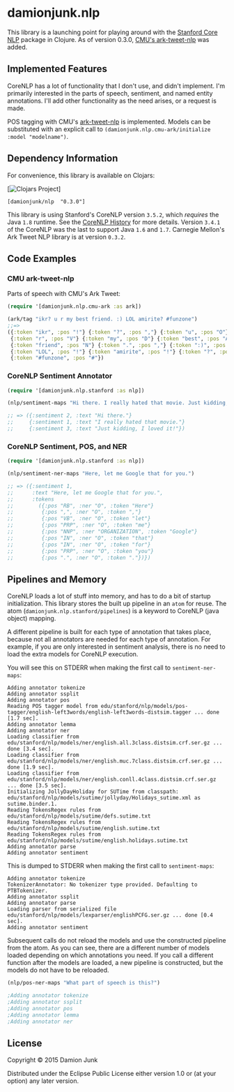 # damionjunk.nlp

This library is a launching point for playing around with the [Stanford Core NLP](http://nlp.stanford.edu/software/corenlp.shtml) package in Clojure.
As of version 0.3.0, [CMU's ark-tweet-nlp](http://www.ark.cs.cmu.edu/TweetNLP/) was added.

## Implemented Features

CoreNLP has a lot of functionality that I don't use, and didn't implement.
I'm primarily interested in the parts of speech, sentiment, and named entity annotations.
I'll add other functionality as the need arises, or a request is made.

POS tagging with CMU's [ark-tweet-nlp](https://github.com/brendano/ark-tweet-nlp/) is implemented.
Models can be substituted with an explicit call to `(damionjunk.nlp.cmu-ark/initialize :model "modelname")`.

## Dependency Information

For convenience, this library is available on Clojars:

[![Clojars Project](http://clojars.org/damionjunk/nlp/latest-version.svg)]

```
[damionjunk/nlp  "0.3.0"]
```

This library is using Stanford's CoreNLP version `3.5.2`, which *requires* the Java `1.8` runtime.
See the [CoreNLP History](http://nlp.stanford.edu/software/corenlp.shtml#history) for more details.
Version `3.4.1` of the CoreNLP was the last to support Java `1.6` and `1.7`.
Carnegie Mellon's Ark Tweet NLP library is at version `0.3.2`.

## Code Examples

### CMU ark-tweet-nlp

Parts of speech with CMU's Ark Tweet:

```clojure
(require '[damionjunk.nlp.cmu-ark :as ark])

(ark/tag "ikr? u r my best friend. :) LOL amirite? #funzone")
;;=>
({:token "ikr", :pos "!"} {:token "?", :pos ","} {:token "u", :pos "O"}
 {:token "r", :pos "V"} {:token "my", :pos "D"} {:token "best", :pos "A"}
 {:token "friend", :pos "N"} {:token ".", :pos ","} {:token ":)", :pos "E"}
 {:token "LOL", :pos "!"} {:token "amirite", :pos "!"} {:token "?", :pos ","}
 {:token "#funzone", :pos "#"})
```

### CoreNLP Sentiment Annotator

```clojure
(require '[damionjunk.nlp.stanford :as nlp])

(nlp/sentiment-maps "Hi there. I really hated that movie. Just kidding, I loved it!")

;; => ({:sentiment 2, :text "Hi there."}
;;     {:sentiment 1, :text "I really hated that movie."}
;;     {:sentiment 3, :text "Just kidding, I loved it!"})

```

### CoreNLP Sentiment, POS, and NER

```clojure
(require '[damionjunk.nlp.stanford :as nlp])

(nlp/sentiment-ner-maps "Here, let me Google that for you.")

;; => ({:sentiment 1,
;;      :text "Here, let me Google that for you.",
;;      :tokens
;;        ({:pos "RB", :ner "O", :token "Here"}
;;         {:pos ",", :ner "O", :token ","}
;;         {:pos "VB", :ner "O", :token "let"}
;;         {:pos "PRP", :ner "O", :token "me"}
;;         {:pos "NNP", :ner "ORGANIZATION", :token "Google"}
;;         {:pos "IN", :ner "O", :token "that"}
;;         {:pos "IN", :ner "O", :token "for"}
;;         {:pos "PRP", :ner "O", :token "you"}
;;         {:pos ".", :ner "O", :token "."})})
```

## Pipelines and Memory

CoreNLP loads a lot of stuff into memory, and has to do a bit of startup initialization.
This library stores the built up pipeline in an `atom` for reuse.
The atom (`damionjunk.nlp.stanford/pipelines`) is a keyword to CoreNLP (java object) mapping.

A different pipeline is built for each type of annotation that takes place, because
not all annotators are needed for each type of annotation.
For example, if you are only interested in sentiment analysis, there is no need to load the extra models for CoreNLP execution.

You will see this on STDERR when making the first call to `sentiment-ner-maps`:

```
Adding annotator tokenize
Adding annotator ssplit
Adding annotator pos
Reading POS tagger model from edu/stanford/nlp/models/pos-tagger/english-left3words/english-left3words-distsim.tagger ... done [1.7 sec].
Adding annotator lemma
Adding annotator ner
Loading classifier from edu/stanford/nlp/models/ner/english.all.3class.distsim.crf.ser.gz ... done [3.4 sec].
Loading classifier from edu/stanford/nlp/models/ner/english.muc.7class.distsim.crf.ser.gz ... done [1.9 sec].
Loading classifier from edu/stanford/nlp/models/ner/english.conll.4class.distsim.crf.ser.gz ... done [3.5 sec].
Initializing JollyDayHoliday for SUTime from classpath: edu/stanford/nlp/models/sutime/jollyday/Holidays_sutime.xml as sutime.binder.1.
Reading TokensRegex rules from edu/stanford/nlp/models/sutime/defs.sutime.txt
Reading TokensRegex rules from edu/stanford/nlp/models/sutime/english.sutime.txt
Reading TokensRegex rules from edu/stanford/nlp/models/sutime/english.holidays.sutime.txt
Adding annotator parse
Adding annotator sentiment
```

This is dumped to STDERR when making the first call to `sentiment-maps`:

```
Adding annotator tokenize
TokenizerAnnotator: No tokenizer type provided. Defaulting to PTBTokenizer.
Adding annotator ssplit
Adding annotator parse
Loading parser from serialized file edu/stanford/nlp/models/lexparser/englishPCFG.ser.gz ... done [0.4 sec].
Adding annotator sentiment
```

Subsequent calls do not reload the models and use the constructed pipeline from the atom.
As you can see, there are a different number of models loaded depending on which annotations you need.
If you call a different function after the models are loaded, a new pipeline is constructed, but the models do not have to be reloaded.

```clojure
(nlp/pos-ner-maps "What part of speech is this?")

;Adding annotator tokenize
;Adding annotator ssplit
;Adding annotator pos
;Adding annotator lemma
;Adding annotator ner
```

## License

Copyright © 2015 Damion Junk

Distributed under the Eclipse Public License either version 1.0 or (at your option) any later version.